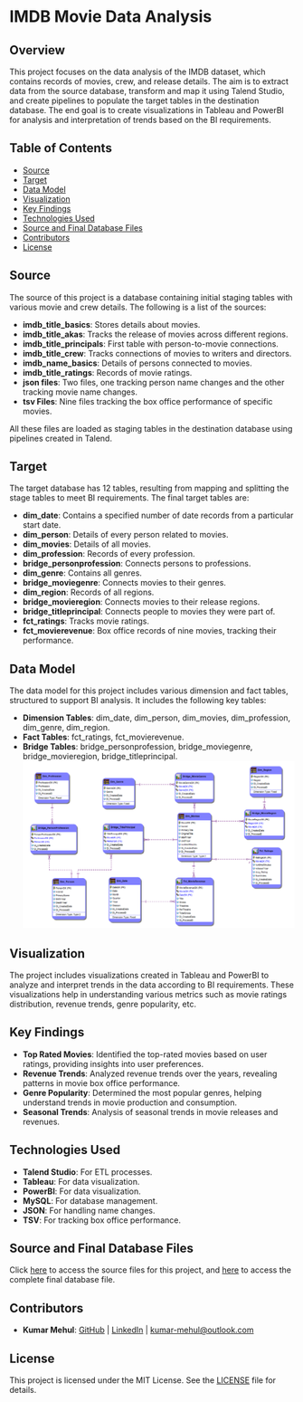 # IMDB Movie Data Analysis

## Overview
This project focuses on the data analysis of the IMDB dataset, which contains records of movies, crew, and release details. The aim is to extract data from the source database, transform and map it using Talend Studio, and create pipelines to populate the target tables in the destination database. The end goal is to create visualizations in Tableau and PowerBI for analysis and interpretation of trends based on the BI requirements.

## Table of Contents
- [Source](#source)
- [Target](#target)
- [Data Model](#data-model)
- [Visualization](#visualization)
- [Key Findings](#key-findings)
- [Technologies Used](#technologies-used)
- [Source and Final Database Files](#source-and-final-database-files)
- [Contributors](#contributors)
- [License](#license)

## Source
The source of this project is a database containing initial staging tables with various movie and crew details. The following is a list of the sources:

- **imdb_title_basics**: Stores details about movies.
- **imdb_title_akas**: Tracks the release of movies across different regions.
- **imdb_title_principals**: First table with person-to-movie connections.
- **imdb_title_crew**: Tracks connections of movies to writers and directors.
- **imdb_name_basics**: Details of persons connected to movies.
- **imdb_title_ratings**: Records of movie ratings.
- **json files**: Two files, one tracking person name changes and the other tracking movie name changes.
- **tsv Files**: Nine files tracking the box office performance of specific movies.

All these files are loaded as staging tables in the destination database using pipelines created in Talend.

## Target
The target database has 12 tables, resulting from mapping and splitting the stage tables to meet BI requirements. The final target tables are:

- **dim_date**: Contains a specified number of date records from a particular start date.
- **dim_person**: Details of every person related to movies.
- **dim_movies**: Details of all movies.
- **dim_profession**: Records of every profession.
- **bridge_personprofession**: Connects persons to professions.
- **dim_genre**: Contains all genres.
- **bridge_moviegenre**: Connects movies to their genres.
- **dim_region**: Records of all regions.
- **bridge_movieregion**: Connects movies to their release regions.
- **bridge_titleprincipal**: Connects people to movies they were part of.
- **fct_ratings**: Tracks movie ratings.
- **fct_movierevenue**: Box office records of nine movies, tracking their performance.

## Data Model
The data model for this project includes various dimension and fact tables, structured to support BI analysis. It includes the following key tables:
- **Dimension Tables**: dim_date, dim_person, dim_movies, dim_profession, dim_genre, dim_region.
- **Fact Tables**: fct_ratings, fct_movierevenue.
- **Bridge Tables**: bridge_personprofession, bridge_moviegenre, bridge_movieregion, bridge_titleprincipal.
  <img src="ER Studio/Screenshots/Physical Model.png" alt="Data Model">

## Visualization
The project includes visualizations created in Tableau and PowerBI to analyze and interpret trends in the data according to BI requirements. These visualizations help in understanding various metrics such as movie ratings distribution, revenue trends, genre popularity, etc.

## Key Findings
- **Top Rated Movies**: Identified the top-rated movies based on user ratings, providing insights into user preferences.
- **Revenue Trends**: Analyzed revenue trends over the years, revealing patterns in movie box office performance.
- **Genre Popularity**: Determined the most popular genres, helping understand trends in movie production and consumption.
- **Seasonal Trends**: Analysis of seasonal trends in movie releases and revenues.

## Technologies Used
- **Talend Studio**: For ETL processes.
- **Tableau**: For data visualization.
- **PowerBI**: For data visualization.
- **MySQL**: For database management.
- **JSON**: For handling name changes.
- **TSV**: For tracking box office performance.

## Source and Final Database Files

Click [here](https://1drv.ms/u/s!AvT3QVDElVmegUmSm12iOM20Qv_k?e=dgmBhb) to access the source files for this project, and [here](https://1drv.ms/u/s!AvT3QVDElVmegUooqSmDO9feP7sp?e=jytSjN) to access the complete final database file.

## Contributors
- **Kumar Mehul**: [GitHub](https://github.com/kmehul) | [LinkedIn](https://www.linkedin.com/in/kmehul992/) | kumar-mehul@outlook.com

## License
This project is licensed under the MIT License. See the [LICENSE](LICENSE) file for details.
